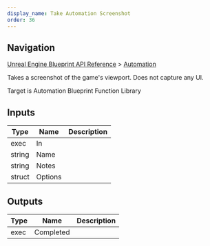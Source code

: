 ```yaml
---
display_name: Take Automation Screenshot
order: 36
---
```

## Navigation

[Unreal Engine Blueprint API Reference](https://dev.epicgames.com/documentation/en-us/unreal-engine/BlueprintAPI) > [Automation](https://dev.epicgames.com/documentation/en-us/unreal-engine/BlueprintAPI/Automation)

Takes a screenshot of the game's viewport. Does not capture any UI.

Target is Automation Blueprint Function Library

## Inputs

| Type | Name | Description |
| --- | --- | --- |
| exec | In |  |
| string | Name |  |
| string | Notes |  |
| struct | Options |  |

## Outputs

| Type | Name | Description |
| --- | --- | --- |
| exec | Completed |  |
